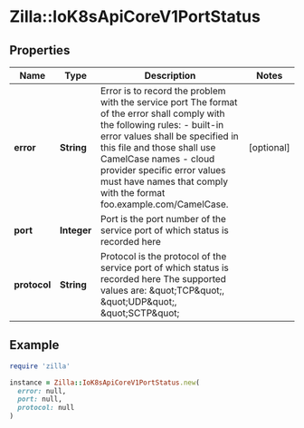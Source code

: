 # Zilla::IoK8sApiCoreV1PortStatus

## Properties

| Name | Type | Description | Notes |
| ---- | ---- | ----------- | ----- |
| **error** | **String** | Error is to record the problem with the service port The format of the error shall comply with the following rules: - built-in error values shall be specified in this file and those shall use   CamelCase names - cloud provider specific error values must have names that comply with the   format foo.example.com/CamelCase. | [optional] |
| **port** | **Integer** | Port is the port number of the service port of which status is recorded here |  |
| **protocol** | **String** | Protocol is the protocol of the service port of which status is recorded here The supported values are: \&quot;TCP\&quot;, \&quot;UDP\&quot;, \&quot;SCTP\&quot;   |  |

## Example

```ruby
require 'zilla'

instance = Zilla::IoK8sApiCoreV1PortStatus.new(
  error: null,
  port: null,
  protocol: null
)
```

